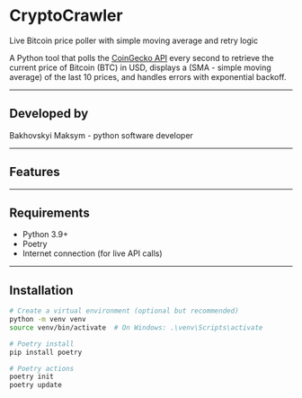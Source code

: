 # CryptoCrawler

Live Bitcoin price poller with simple moving average and retry logic

A Python tool that polls the [CoinGecko API](https://www.coingecko.com/en/api) 
every second to retrieve the current price of Bitcoin (BTC) in USD, 
displays a (SMA - simple moving average) of the last 10 prices, 
and handles errors with exponential backoff.

---

## Developed by

Bakhovskyi Maksym - python software developer

---

## Features

---

## Requirements

- Python 3.9+
- Poetry
- Internet connection (for live API calls)

---

## Installation

```bash
# Create a virtual environment (optional but recommended)
python -m venv venv
source venv/bin/activate  # On Windows: .\venv\Scripts\activate

# Poetry install
pip install poetry

# Poetry actions
poetry init
poetry update 
